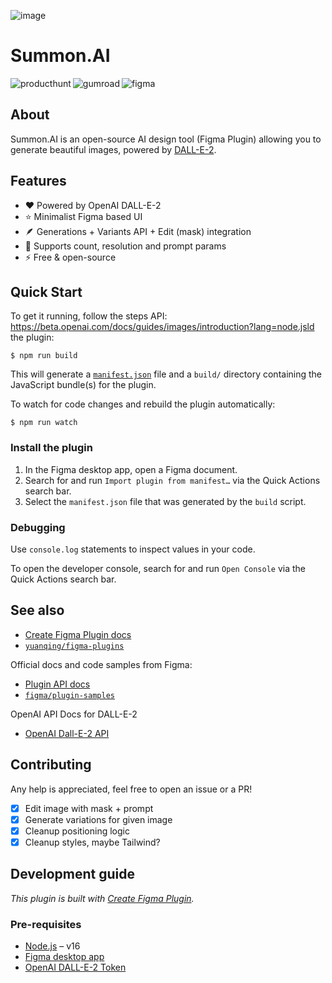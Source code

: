![image](https://user-images.githubusercontent.com/72100849/201352774-9e52dc84-8ad1-433f-972f-343ffb828273.png)


# Summon.AI

[<img align="left" alt="producthunt" src="https://img.shields.io/badge/producthunt-%23d55124.svg?&style=for-the-badge&logo=producthunt&logoColor=white" />](https://www.producthunt.com/posts/summon-ai)
[<img align="left" alt="gumroad" src="https://img.shields.io/badge/gumroad-%23ff90e8.svg?&style=for-the-badge&logo=gumroad&logoColor=black" />](https://alexstreza.gumroad.com/l/summon-ai)
[<img align="left" alt="figma" src="https://img.shields.io/badge/figma%20-%231ABCFE.svg?&style=for-the-badge&logo=figma&logoColor=white" />](https://www.figma.com/community/plugin/1172891596048319817/Summon.AI)

<br>

## About

Summon.AI is an open-source AI design tool (Figma Plugin) allowing you to generate beautiful images, powered by [DALL-E-2](https://openai.com/dall-e-2/).

## Features

- ❤️ Powered by OpenAI DALL-E-2
- ⭐️ Minimalist Figma based UI
- 🪶 Generations + Variants API + Edit (mask) integration
- 🧐 Supports count, resolution and prompt params
- ⚡️ Free & open-source

## Quick Start

To get it running, follow the steps API:
https://beta.openai.com/docs/guides/images/introduction?lang=node.jsld the plugin:

```
$ npm run build
```

This will generate a [`manifest.json`](https://figma.com/plugin-docs/manifest/) file and a `build/` directory containing the JavaScript bundle(s) for the plugin.

To watch for code changes and rebuild the plugin automatically:

```
$ npm run watch
```

### Install the plugin

1. In the Figma desktop app, open a Figma document.
2. Search for and run `Import plugin from manifest…` via the Quick Actions search bar.
3. Select the `manifest.json` file that was generated by the `build` script.

### Debugging

Use `console.log` statements to inspect values in your code.

To open the developer console, search for and run `Open Console` via the Quick Actions search bar.

## See also

- [Create Figma Plugin docs](https://yuanqing.github.io/create-figma-plugin/)
- [`yuanqing/figma-plugins`](https://github.com/yuanqing/figma-plugins#readme)

Official docs and code samples from Figma:

- [Plugin API docs](https://figma.com/plugin-docs/)
- [`figma/plugin-samples`](https://github.com/figma/plugin-samples#readme)

OpenAI API Docs for DALL-E-2

- [OpenAI Dall-E-2 API](https://beta.openai.com/docs/guides/images/introduction?lang=node.js)

## Contributing

Any help is appreciated, feel free to open an issue or a PR!

- [x] Edit image with mask + prompt
- [x] Generate variations for given image
- [x] Cleanup positioning logic
- [x] Cleanup styles, maybe Tailwind?

## Development guide

_This plugin is built with [Create Figma Plugin](https://yuanqing.github.io/create-figma-plugin/)._

### Pre-requisites

- [Node.js](https://nodejs.org) – v16
- [Figma desktop app](https://figma.com/downloads/)
- [OpenAI DALL-E-2 Token](https://beta.openai.com/account/api-keys)
